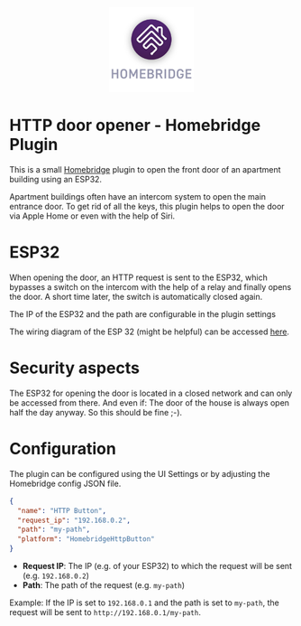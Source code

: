 <p align="center">

<img src="https://github.com/homebridge/branding/raw/master/logos/homebridge-wordmark-logo-vertical.png" width="150">

</p>

# HTTP door opener - Homebridge Plugin

This is a small [Homebridge](https://homebridge.io/) plugin to open the front door of an apartment building using an
ESP32.

Apartment buildings often have an intercom system to open the main entrance door. To get rid of all the keys, this
plugin helps to open the door via Apple Home or even with the help of Siri.

# ESP32

When opening the door, an HTTP request is sent to the ESP32, which bypasses a switch on the intercom with the help of
a relay and finally opens the door. A short time later, the switch is automatically closed again.

The IP of the ESP32 and the path are configurable in the plugin settings

The wiring diagram of the ESP 32 (might be helpful) can be accessed [here](https://bit.ly/3Cj8KuG).

# Security aspects

The ESP32 for opening the door is located in a closed network and can only be accessed from there. And even if: The
door of the house is always open half the day anyway. So this should be fine ;-).

# Configuration

The plugin can be configured using the UI Settings or by adjusting the Homebridge config JSON file.

```JSON
{
  "name": "HTTP Button",
  "request_ip": "192.168.0.2",
  "path": "my-path",
  "platform": "HomebridgeHttpButton"
}
```

- **Request IP**: The IP (e.g. of your ESP32) to which the request will be sent (e.g. `192.168.0.2`)
- **Path**: The path of the request (e.g. `my-path`)

Example: If the IP is set to `192.168.0.1` and the path is set to `my-path`, the request will be sent
to `http://192.168.0.1/my-path`.
